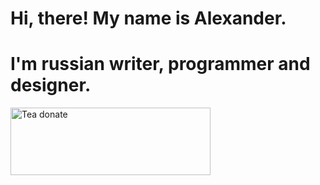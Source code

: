 # Hi, there! My name is Alexander.
# I'm russian writer, programmer and designer.

<a href="https://yookassa.ru" target="_blank"><img src="https://bell-port.site/image/tea-donate-button.png" alt="Tea donate" width="320" height="108"></a>
<!--
**hexor-boo/hexor-boo** is a ✨ _special_ ✨ repository because its `README.md` (this file) appears on your GitHub profile.

Here are some ideas to get you started:

- 🔭 I’m currently working on ...
- 🌱 I’m currently learning ...
- 👯 I’m looking to collaborate on ...
- 🤔 I’m looking for help with ...
- 💬 Ask me about ...
- 📫 How to reach me: ...
- 😄 Pronouns: ...
- ⚡ Fun fact: ...
-->

